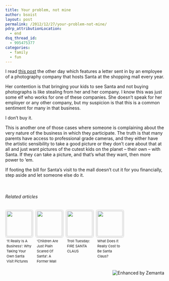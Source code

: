 ```yaml
---
title: Your problem, not mine
author: bsoist
layout: post
permalink: /2012/12/27/your-problem-not-mine/
pdrp_attributionLocation:
  - end
dsq_thread_id:
  - 995475377
categories:
  - family
  - fun
---
```

I read [this post][1] the other day which features a letter sent in by an employee of a photography company that hosts Santa at the shopping mall every year.

Her contention is that bringing your kids to see Santa and not buying photographs is like stealing from her and her company. I know this was just some elf who works for one of these companies. She doesn&#8217;t speak for her employer or any other company, but my suspicion is that this is a common sentiment for many in that business.

I don&#8217;t buy it.

This is another one of those cases where someone is complaining about the very nature of the business in which they participate. The truth is that many parents have access to professional grade cameras, and they either have the artistic sensibility to take a good picture or they don&#8217;t care about that at all and just want pictures of the cutest kids on the planet &#8211; their own &#8211; with Santa. If they can take a picture, and that&#8217;s what they want, then more power to &#8216;em.

If footing the bill for Santa&#8217;s visit to the mall doesn&#8217;t cut it for you financially, step aside and let someone else do it.

&nbsp;

<h6 class="zemanta-related-title" style="font-size: 1em;">
  Related articles
</h6>

<ul class="zemanta-article-ul zemanta-article-ul-image" style="margin: 0; padding: 0; overflow: hidden;">
  <li class="zemanta-article-ul-li-image zemanta-article-ul-li" style="padding: 0; background: none; list-style: none; display: block; float: left; vertical-align: top; text-align: left; width: 84px; font-size: 11px; margin: 2px 10px 10px 2px;">
    <a style="box-shadow: 0px 0px 4px #999; padding: 2px; display: block; border-radius: 2px; text-decoration: none;" href="http://consumerist.com/2012/12/26/it-really-is-a-business-why-taking-your-own-santa-visit-pictures-makes-you-a-cheap-jerk/" target="_blank"><img style="padding: 0; margin: 0; border: 0; display: block; width: 80px; max-width: 100%;" alt="" src="http://i.zemanta.com/134076800_80_80.jpg" /></a><a style="display: block; overflow: hidden; text-decoration: none; line-height: 12pt; height: 80px; padding: 5px 2px 0 2px;" href="http://consumerist.com/2012/12/26/it-really-is-a-business-why-taking-your-own-santa-visit-pictures-makes-you-a-cheap-jerk/" target="_blank">&#8216;It Really Is A Business&#8217;: Why Taking Your Own Santa Visit Pictures Makes You A Cheap Jerk</a>
  </li>
  <li class="zemanta-article-ul-li-image zemanta-article-ul-li" style="padding: 0; background: none; list-style: none; display: block; float: left; vertical-align: top; text-align: left; width: 84px; font-size: 11px; margin: 2px 10px 10px 2px;">
    <a style="box-shadow: 0px 0px 4px #999; padding: 2px; display: block; border-radius: 2px; text-decoration: none;" href="http://consumerist.com/2012/12/21/children-are-just-plain-scared-of-santa-a-former-mall-santa-tells-all/" target="_blank"><img style="padding: 0; margin: 0; border: 0; display: block; width: 80px; max-width: 100%;" alt="" src="http://i.zemanta.com/133259623_80_80.jpg" /></a><a style="display: block; overflow: hidden; text-decoration: none; line-height: 12pt; height: 80px; padding: 5px 2px 0 2px;" href="http://consumerist.com/2012/12/21/children-are-just-plain-scared-of-santa-a-former-mall-santa-tells-all/" target="_blank">&#8216;Children Are Just Plain Scared Of Santa&#8217;: A Former Mall Santa Tells All</a>
  </li>
  <li class="zemanta-article-ul-li-image zemanta-article-ul-li" style="padding: 0; background: none; list-style: none; display: block; float: left; vertical-align: top; text-align: left; width: 84px; font-size: 11px; margin: 2px 10px 10px 2px;">
    <a style="box-shadow: 0px 0px 4px #999; padding: 2px; display: block; border-radius: 2px; text-decoration: none;" href="http://www.sbnation.com/2012/12/25/3800232/troll-tuesday-fire-santa-claus" target="_blank"><img style="padding: 0; margin: 0; border: 0; display: block; width: 80px; max-width: 100%;" alt="" src="http://i.zemanta.com/133947052_80_80.jpg" /></a><a style="display: block; overflow: hidden; text-decoration: none; line-height: 12pt; height: 80px; padding: 5px 2px 0 2px;" href="http://www.sbnation.com/2012/12/25/3800232/troll-tuesday-fire-santa-claus" target="_blank">Troll Tuesday: FIRE SANTA CLAUS</a>
  </li>
  <li class="zemanta-article-ul-li-image zemanta-article-ul-li" style="padding: 0; background: none; list-style: none; display: block; float: left; vertical-align: top; text-align: left; width: 84px; font-size: 11px; margin: 2px 10px 10px 2px;">
    <a style="box-shadow: 0px 0px 4px #999; padding: 2px; display: block; border-radius: 2px; text-decoration: none;" href="http://www.fool.com/investing/general/2012/12/25/what-does-it-really-cost-to-be-santa-claus.aspx" target="_blank"><img style="padding: 0; margin: 0; border: 0; display: block; width: 80px; max-width: 100%;" alt="" src="http://i.zemanta.com/133973957_80_80.jpg" /></a><a style="display: block; overflow: hidden; text-decoration: none; line-height: 12pt; height: 80px; padding: 5px 2px 0 2px;" href="http://www.fool.com/investing/general/2012/12/25/what-does-it-really-cost-to-be-santa-claus.aspx" target="_blank">What Does It Really Cost to Be Santa Claus?</a>
  </li>
</ul>

<div class="zemanta-pixie" style="margin-top: 10px; height: 15px;">
  <a class="zemanta-pixie-a" title="Enhanced by Zemanta" href="http://www.zemanta.com/?px"><img class="zemanta-pixie-img" style="border: none; float: right;" alt="Enhanced by Zemanta" src="http://img.zemanta.com/zemified_e.png?x-id=757d1cb0-b3d0-4ec4-806f-dff6c328a0de" /></a>
</div>

 [1]: http://consumerist.com/2012/12/26/it-really-is-a-business-why-taking-your-own-santa-visit-pictures-makes-you-a-cheap-jerk/
